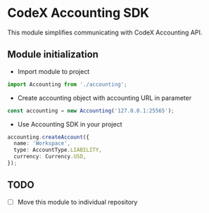 # CodeX Accounting SDK
This module simplifies communicating with CodeX Accounting API.

## Module initialization

- Import module to project
```ts
import Accounting from './accounting';
```

- Create accounting object with accounting URL in parameter
```ts
const accounting = new Accounting('127.0.0.1:25565');
```

- Use Accounting SDK in your project
```ts
accounting.createAccount({
  name: 'Workspace',
  type: AccountType.LIABILITY,
  currency: Currency.USD,
});
```

## TODO
- [ ] Move this module to individual repository
